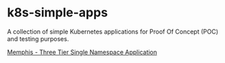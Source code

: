 # k8s-simple-apps

A collection of simple Kubernetes applications for Proof Of Concept (POC) and testing purposes.

[Memphis - Three Tier Single Namespace Application](memphis)
